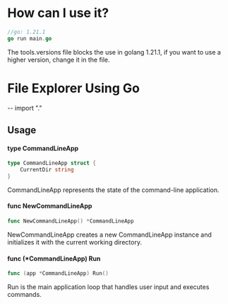 # How can I use it?
 ```go
//go: 1.21.1
go run main.go
```
The tools.versions file blocks the use in golang 1.21.1, if you want to use a higher version, change it in the file.

# File Explorer Using Go
--
    import "."


## Usage

#### type CommandLineApp

```go
type CommandLineApp struct {
	CurrentDir string
}
```

CommandLineApp represents the state of the command-line application.

#### func  NewCommandLineApp

```go
func NewCommandLineApp() *CommandLineApp
```
NewCommandLineApp creates a new CommandLineApp instance and initializes it with
the current working directory.

#### func (*CommandLineApp) Run

```go
func (app *CommandLineApp) Run()
```
Run is the main application loop that handles user input and executes commands.
